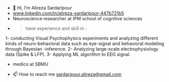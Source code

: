 - 👋 Hi, I’m Alireza Sardaripour
-    www.linkedin.com/in/alireza-sardaripour-447b721b5
-    Neuroscience researcher at IPM school of cognitive sciences
-    > have experience and skill in :

 1- conducting Visual Psychophysics experiments and analyzing different kinds of neuro-behavioral data such as eye-signal and behavioral modeling through Bayesian -inference.
 2- Analyzing large-scale electrophysiology data (Spike & LFP).
 3- Applying ML algorithm to EEG signal.
-    medico at SBMU

- 📫 How to reach me sardaripour.alireza@gmail.com

<!---
alireza-sardar/alireza-sardar is a ✨ special ✨ repository because its `README.md` (this file) appears on your GitHub profile.
You can click the Preview link to take a look at your changes.
--->
